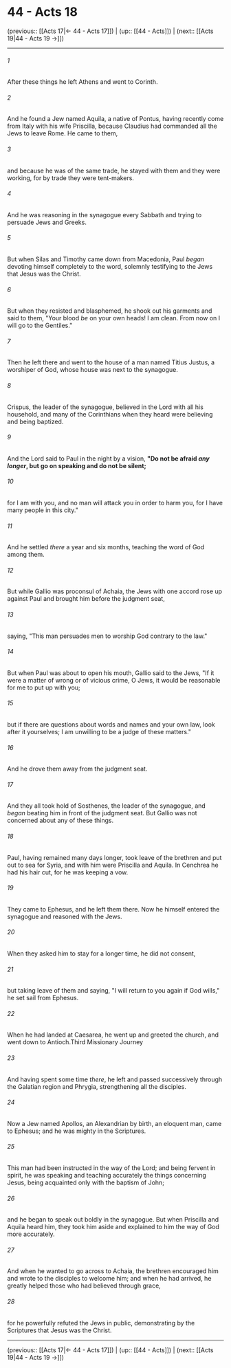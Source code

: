 # 44 - Acts 18

(previous:: [[Acts 17|← 44 - Acts 17]]) | (up:: [[44 - Acts]]) | (next:: [[Acts 19|44 - Acts 19 →]])

***


###### 1 
After these things he left Athens and went to Corinth. 

###### 2 
And he found a Jew named Aquila, a native of Pontus, having recently come from Italy with his wife Priscilla, because Claudius had commanded all the Jews to leave Rome. He came to them, 

###### 3 
and because he was of the same trade, he stayed with them and they were working, for by trade they were tent-makers. 

###### 4 
And he was reasoning in the synagogue every Sabbath and trying to persuade Jews and Greeks. 

###### 5 
But when Silas and Timothy came down from Macedonia, Paul _began_ devoting himself completely to the word, solemnly testifying to the Jews that Jesus was the Christ. 

###### 6 
But when they resisted and blasphemed, he shook out his garments and said to them, "Your blood _be_ on your own heads! I am clean. From now on I will go to the Gentiles." 

###### 7 
Then he left there and went to the house of a man named Titius Justus, a worshiper of God, whose house was next to the synagogue. 

###### 8 
Crispus, the leader of the synagogue, believed in the Lord with all his household, and many of the Corinthians when they heard were believing and being baptized. 

###### 9 
And the Lord said to Paul in the night by a vision, **"Do not be afraid _any longer_, but go on speaking and do not be silent;** 

###### 10 
for I am with you, and no man will attack you in order to harm you, for I have many people in this city." 

###### 11 
And he settled _there_ a year and six months, teaching the word of God among them. 

###### 12 
But while Gallio was proconsul of Achaia, the Jews with one accord rose up against Paul and brought him before the judgment seat, 

###### 13 
saying, "This man persuades men to worship God contrary to the law." 

###### 14 
But when Paul was about to open his mouth, Gallio said to the Jews, "If it were a matter of wrong or of vicious crime, O Jews, it would be reasonable for me to put up with you; 

###### 15 
but if there are questions about words and names and your own law, look after it yourselves; I am unwilling to be a judge of these matters." 

###### 16 
And he drove them away from the judgment seat. 

###### 17 
And they all took hold of Sosthenes, the leader of the synagogue, and _began_ beating him in front of the judgment seat. But Gallio was not concerned about any of these things. 

###### 18 
Paul, having remained many days longer, took leave of the brethren and put out to sea for Syria, and with him were Priscilla and Aquila. In Cenchrea he had his hair cut, for he was keeping a vow. 

###### 19 
They came to Ephesus, and he left them there. Now he himself entered the synagogue and reasoned with the Jews. 

###### 20 
When they asked him to stay for a longer time, he did not consent, 

###### 21 
but taking leave of them and saying, "I will return to you again if God wills," he set sail from Ephesus. 

###### 22 
When he had landed at Caesarea, he went up and greeted the church, and went down to Antioch.Third Missionary Journey 

###### 23 
And having spent some time _there_, he left and passed successively through the Galatian region and Phrygia, strengthening all the disciples. 

###### 24 
Now a Jew named Apollos, an Alexandrian by birth, an eloquent man, came to Ephesus; and he was mighty in the Scriptures. 

###### 25 
This man had been instructed in the way of the Lord; and being fervent in spirit, he was speaking and teaching accurately the things concerning Jesus, being acquainted only with the baptism of John; 

###### 26 
and he began to speak out boldly in the synagogue. But when Priscilla and Aquila heard him, they took him aside and explained to him the way of God more accurately. 

###### 27 
And when he wanted to go across to Achaia, the brethren encouraged him and wrote to the disciples to welcome him; and when he had arrived, he greatly helped those who had believed through grace, 

###### 28 
for he powerfully refuted the Jews in public, demonstrating by the Scriptures that Jesus was the Christ.

***

(previous:: [[Acts 17|← 44 - Acts 17]]) | (up:: [[44 - Acts]]) | (next:: [[Acts 19|44 - Acts 19 →]])
